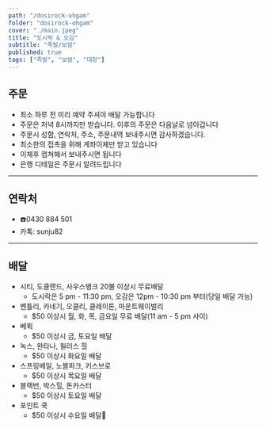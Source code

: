 ```yaml
---
path: "/dosirock-ohgam"
folder: "dosirock-ohgam"
cover: "./main.jpeg"
title: "도시락 & 오감"
subtitle: "족발/보쌈"
published: true
tags: ["족발", "보쌈", "대창"]
---
```


## 주문
- 최소 하루 전 미리 예약 주셔야 배달 가능합니다
- 주문은 저녁 8시까지만 받습니다. 이후의 주문은 다음날로 넘아갑니다
- 주문시 성함, 연락처, 주소, 주문내역 보내주시면 감사하겠습니다.
- 최소한의 접촉을 위해 계좌이체만 받고 있습니다
- 이체후 캡쳐해서 보내주시면 됩니다
- 은행 디테일은 주문시 알려드립니다

---

## 연락처
- ☎️0430 884 501
- 카톡: sunju82

---

## 배달
- 시티, 도클랜드, 사우스뱅크 20불 이상시 무료배달
  - 도시락은 5 pm - 11:30 pm, 오감은 12pm - 10:30 pm 부터(당일 배달 가능)
- 벤틀리, 카네기, 오클리, 클레이톤, 마운트웨이벌리
  - $50 이상시 월, 화, 목, 금요일 무료 배달(11 am - 5 pm 사이)
- 베뤽
  - $50 이상시 금, 토요일 배달
- 녹스, 완타나, 윌러스 힐
  - $50 이상시 화요일 배달
- 스프링베일, 노블파크, 키스브로
  - $50 이상시 목요일 배달
- 블랙번, 박스힐, 돈카스터
  - $50 이상시 토요일 배달
- 포인트 쿡
  - $50 이상시 수요일 배달
